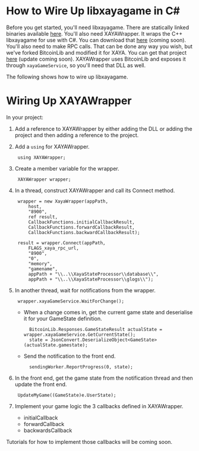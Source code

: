 # How to Wire Up libxayagame in C#

Before you get started, you'll need libxayagame. There are statically linked binaries available [here](https://github.com/xaya/xaya_tutorials/tree/master/XayaStateProcessor). You'll also need XAYAWrapper. It wraps the C++ libxayagame for use with C#. You can download that [here]() (coming soon). You'll also need to make RPC calls. That can be done any way you wish, but we've forked BitcoinLib and modified it for XAYA. You can get that project [here](https://github.com/xaya/xayaRPClib) (update coming soon). XAYAWrapper uses BitcoinLib and exposes it through `xayaGameService`, so you'll need that DLL as well. 

The following shows how to wire up libxayagame.

# Wiring Up XAYAWrapper

In your project:

1. Add a reference to XAYAWrapper by either adding the DLL or adding the project and then adding a reference to the project.

2. Add a `using` for XAYAWrapper.

		using XAYAWrapper;

3. Create a member variable for the wrapper.

		XAYAWrapper wrapper;

4. In a thread, construct XAYAWrapper and call its Connect method. 
	
		wrapper = new XayaWrapper(appPath, 
			host, 
			"8900", 
			ref result, 
			CallbackFunctions.initialCallbackResult, 
			CallbackFunctions.forwardCallbackResult, 
			CallbackFunctions.backwardCallbackResult);
	
		result = wrapper.Connect(appPath, 
			FLAGS_xaya_rpc_url, 
			"8900", 
			"0", 
			"memory", 
			"gamename", 
			appPath + "\\..\\XayaStateProcessor\\database\\", 
			appPath + "\\..\\XayaStateProcessor\\glogs\\");

5. In another thread, wait for notifications from the wrapper.

		wrapper.xayaGameService.WaitForChange();

	+ When a change comes in, get the current game state and deserialise it for your GameState definition.

			BitcoinLib.Responses.GameStateResult actualState = wrapper.xayaGameService.GetCurrentState();
			state = JsonConvert.DeserializeObject<GameState>(actualState.gamestate);

	+ Send the notification to the front end.

			sendingWorker.ReportProgress(0, state);

6. In the front end, get the game state from the notification thread and then update the front end.

		UpdateMyGame((GameState)e.UserState);

7. Implement your game logic the 3 callbacks defined in XAYAWrapper.
	- initialCallback
	- forwardCallback
	- backwardsCallback

Tutorials for how to implement those callbacks will be coming soon. 


